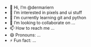 - 👋 Hi, I’m @dermariern
- 👀 I’m interested in pixels and ui stuff
- 🌱 I’m currently learning git and python
- 💞️ I’m looking to collaborate on ...
- 📫 How to reach me ...
- 😄 Pronouns: ...
- ⚡ Fun fact: ...

<!---
dermariern/dermariern is a ✨ special ✨ repository because its `README.md` (this file) appears on your GitHub profile.
You can click the Preview link to take a look at your changes.
--->
